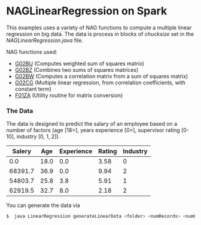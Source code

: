# NAGLinearRegression on Spark

This examples uses a variety of NAG functions to compute a multiple linear regression on big data. The data is process in blocks of *chucksize* set in the *NAGLinearRegression.java* file.

NAG functions used:
- [G02BU] (Computes weighted sum of squares matrix)
- [G02BZ] (Combines two sums of squares matrices)
- [G02BW] (Computes a correlation matrix from a sum of squares matrix)
- [G02CG] (Multiple linear regression, from correlation coefficients, with constant term)
- [F01ZA] (Utility routine for matrix conversion)

### The Data

The data is designed to predict the salary of an employee based on a number of factors (age [18>], years experience [0>], supervisor rating [0-10], industry [0, 1, 2]).

| Salery  | Age  | Experience  | Rating  | Industry  |
|---|---|---|---|---|
|0.0|18.0|0.0|3.58|0|
|68391.7|36.9|0.0 |9.94|2|
|54803.7|25.8|3.8 |5.91|1|
|62919.5|32.7|8.0 |2.18|2|

You can generate the data via
```sh
$  java LinearRegression generateLinearData <folder> <numRecords> <numFiles>"
```

[G02BU]: http://www.nag.com/numeric/fl/nagdoc_fl24/html/G02/g02buf.html
[G02BZ]: http://www.nag.com/numeric/fl/nagdoc_fl24/html/G02/g02bzf.html
[G02BW]: http://www.nag.com/numeric/fl/nagdoc_fl24/html/G02/g02bwf.html
[G02CG]: http://www.nag.com/numeric/fl/nagdoc_fl24/html/G02/g02cgf.html
[F01ZA]: http://www.nag.com/numeric/fl/nagdoc_fl24/html/F01/f01zaf.html


